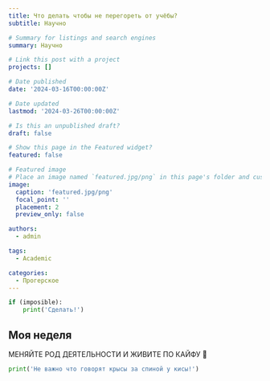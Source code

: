```yaml
---
title: Что делать чтобы не перегореть от учёбы?
subtitle: Научно

# Summary for listings and search engines
summary: Научно

# Link this post with a project
projects: []

# Date published
date: '2024-03-16T00:00:00Z'

# Date updated
lastmod: '2024-03-26T00:00:00Z'

# Is this an unpublished draft?
draft: false

# Show this page in the Featured widget?
featured: false

# Featured image
# Place an image named `featured.jpg/png` in this page's folder and customize its options here.
image:
  caption: 'featured.jpg/png'
  focal_point: ''
  placement: 2
  preview_only: false

authors:
  - admin

tags:
  - Academic

categories:
  - Прогерское
---
```


```python
if (imposible):
	print('Сделать!')
```

## Моя неделя

МЕНЯЙТЕ РОД ДЕЯТЕЛЬНОСТИ И ЖИВИТЕ ПО КАЙФУ 💬 

```python
print('Не важно что говорят крысы за спиной у кисы!')
```
